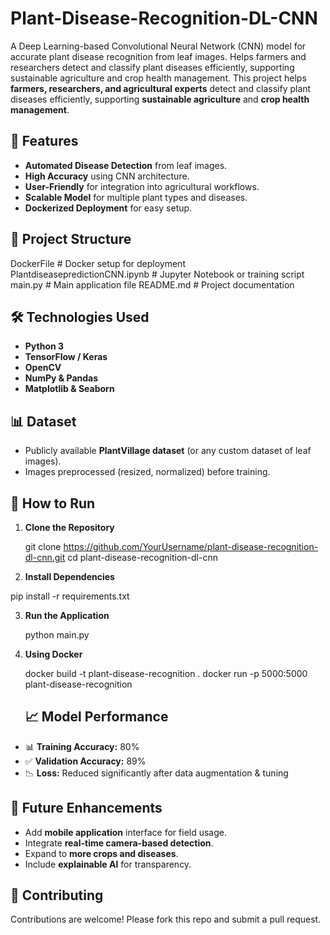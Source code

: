 # Plant-Disease-Recognition-DL-CNN
A Deep Learning-based Convolutional Neural Network (CNN) model for accurate plant disease recognition from leaf images. Helps farmers and researchers detect and classify plant diseases efficiently, supporting sustainable agriculture and crop health management. This project helps **farmers, researchers, and agricultural experts** detect and classify plant diseases efficiently, supporting **sustainable agriculture** and **crop health management**.

## 🌱 Features
- **Automated Disease Detection** from leaf images.
- **High Accuracy** using CNN architecture.
- **User-Friendly** for integration into agricultural workflows.
- **Scalable Model** for multiple plant types and diseases.
- **Dockerized Deployment** for easy setup.

## 📂 Project Structure

 DockerFile                        # Docker setup for deployment
PlantdiseasepredictionCNN.ipynb  # Jupyter Notebook or training script
 main.py                            # Main application file
 README.md                          # Project documentation


## 🛠️ Technologies Used
- **Python 3**
- **TensorFlow / Keras**
- **OpenCV**
- **NumPy & Pandas**
- **Matplotlib & Seaborn**

## 📊 Dataset
- Publicly available **PlantVillage dataset** (or any custom dataset of leaf images).
- Images preprocessed (resized, normalized) before training.

## 🚀 How to Run
1. **Clone the Repository**
 
   git clone https://github.com/YourUsername/plant-disease-recognition-dl-cnn.git
   cd plant-disease-recognition-dl-cnn


2. **Install Dependencies**

  pip install -r requirements.txt

3. **Run the Application**

   python main.py

4. **Using Docker**

   
   docker build -t plant-disease-recognition .
   docker run -p 5000:5000 plant-disease-recognition
   ## 📈 Model Performance

* 📊 **Training Accuracy:** 80%
* ✅ **Validation Accuracy:** 89%
* 📉 **Loss:** Reduced significantly after data augmentation & tuning
  
## 📌 Future Enhancements

* Add **mobile application** interface for field usage.
* Integrate **real-time camera-based detection**.
* Expand to **more crops and diseases**.
* Include **explainable AI** for transparency.

## 🤝 Contributing

Contributions are welcome! Please fork this repo and submit a pull request.
